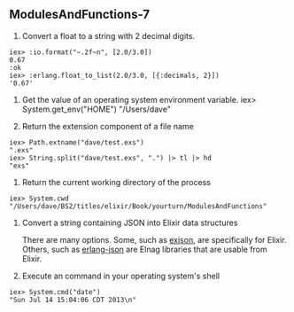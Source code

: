 ModulesAndFunctions-7
-----
1. Convert a float to a string with 2 decimal digits.
```
iex> :io.format("~.2f~n", [2.0/3.0])
0.67
:ok
iex> :erlang.float_to_list(2.0/3.0, [{:decimals, 2}])
'0.67'
```

1. Get the value of an operating system environment variable.
iex> System.get_env("HOME")
"/Users/dave"

1. Return the extension component of a file name
```
iex> Path.extname("dave/test.exs")
".exs"
iex> String.split("dave/test.exs", ".") |> tl |> hd
"exs"
```

1. Return the current working directory of the process
```
iex> System.cwd
"/Users/dave/BS2/titles/elixir/Book/yourturn/ModulesAndFunctions"
```

1. Convert a string containing JSON into Elixir data structures

    There are many options. Some, such as [exjson](https://github.com/guedes/exjson),
are specifically for Elixir. Others, such as [erlang-json](https://github.com/hio/erlang-json) are Elnag libraries that are usable from Elixir.

1. Execute an command in your operating system's shell
```
iex> System.cmd("date")
"Sun Jul 14 15:04:06 CDT 2013\n"
```

